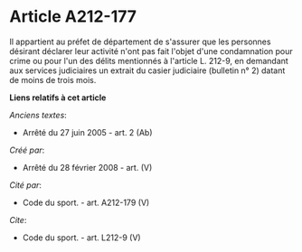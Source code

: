 # Article A212-177

Il appartient au préfet de département de s'assurer que les personnes désirant déclarer leur activité n'ont pas fait l'objet
d'une condamnation pour crime ou pour l'un des délits mentionnés à l'article L. 212-9, en demandant aux services judiciaires
un extrait du casier judiciaire (bulletin n° 2) datant de moins de trois mois.

**Liens relatifs à cet article**

_Anciens textes_:

  - Arrêté du 27 juin 2005 - art. 2 (Ab)

_Créé par_:

  - Arrêté du 28 février 2008 - art. (V)

_Cité par_:

  - Code du sport. - art. A212-179 (V)

_Cite_:

  - Code du sport. - art. L212-9 (V)

